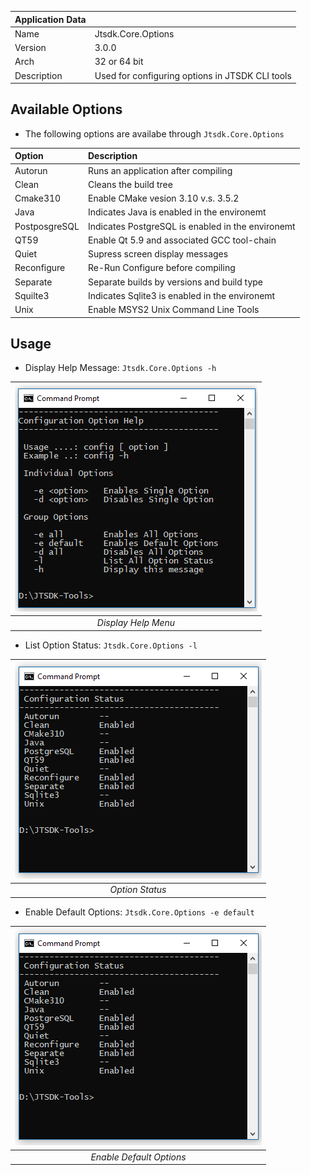 | Application Data ||
| ---| --- |
| Name        | Jtsdk.Core.Options |
| Version     | 3.0.0 |
| Arch        | 32 or 64 bit |
| Description | Used for configuring options in JTSDK CLI tools |


## Available Options

- The following options are availabe through `Jtsdk.Core.Options`

| Option | Description
| :--- | :--- |
| Autorun | Runs an application after compiling
| Clean | Cleans the build tree
| Cmake310 | Enable CMake vesion 3.10 v.s. 3.5.2
| Java | Indicates Java is enabled in the environemt
| PostposgreSQL | Indicates PostgreSQL is enabled in the environemt
| QT59 | Enable Qt 5.9 and associated GCC tool-chain
| Quiet | Supress screen display messages
| Reconfigure | Re-Run Configure before compiling
| Separate | Separate builds by versions and build type
| Squilte3 | Indicates Sqlite3 is enabled in the environemt
| Unix | Enable MSYS2 Unix Command Line Tools
 
## Usage

- Display Help Message: `Jtsdk.Core.Options -h`

| ![Option Help Menu](images/jtsdk-core-options/options.1.PNG?raw=true) | 
|:--:| 
| *Display Help Menu* |

- List Option Status: `Jtsdk.Core.Options -l`

| ![Option Status](images/jtsdk-core-options/options.2.PNG?raw=true) | 
|:--:| 
| *Option Status* |

- Enable Default Options: `Jtsdk.Core.Options -e default`

| ![Set Default Options](images/jtsdk-core-options/options.2.PNG?raw=true) | 
|:--:| 
| *Enable Default Options* |
